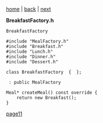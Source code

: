 [home](./page01.md) | [back](./page09.md) | [next](./page11.md)

**BreakfastFactory.h**
```
BreakfastFactory
```


```
#include "MealFactory.h"
#include "Breakfast.h"
#include "Lunch.h"
#include "Dinner.h"
#include "Dessert.h"
```


```
class BreakfastFactory  {  };
```


```
 : public MealFactory
```

```
Meal* createMeal() const override {
    return new Breakfast();
}
```

[page11](./page11.md)
